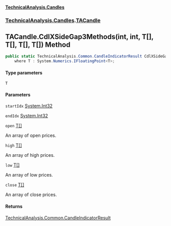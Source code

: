 #### [TechnicalAnalysis.Candles](TechnicalAnalysis.Candles.md 'TechnicalAnalysis.Candles')
### [TechnicalAnalysis.Candles](TechnicalAnalysis.Candles.md#TechnicalAnalysis.Candles 'TechnicalAnalysis.Candles').[TACandle](TACandle.md 'TechnicalAnalysis.Candles.TACandle')

## TACandle.CdlXSideGap3Methods<T>(int, int, T[], T[], T[], T[]) Method

```csharp
public static TechnicalAnalysis.Common.CandleIndicatorResult CdlXSideGap3Methods<T>(int startIdx, int endIdx, T[] open, T[] high, T[] low, T[] close)
    where T : System.Numerics.IFloatingPoint<T>;
```
#### Type parameters

<a name='TechnicalAnalysis.Candles.TACandle.CdlXSideGap3Methods_T_(int,int,T[],T[],T[],T[]).T'></a>

`T`
#### Parameters

<a name='TechnicalAnalysis.Candles.TACandle.CdlXSideGap3Methods_T_(int,int,T[],T[],T[],T[]).startIdx'></a>

`startIdx` [System.Int32](https://docs.microsoft.com/en-us/dotnet/api/System.Int32 'System.Int32')

<a name='TechnicalAnalysis.Candles.TACandle.CdlXSideGap3Methods_T_(int,int,T[],T[],T[],T[]).endIdx'></a>

`endIdx` [System.Int32](https://docs.microsoft.com/en-us/dotnet/api/System.Int32 'System.Int32')

<a name='TechnicalAnalysis.Candles.TACandle.CdlXSideGap3Methods_T_(int,int,T[],T[],T[],T[]).open'></a>

`open` [T](TACandle.CdlXSideGap3Methods_T_(int,int,T[],T[],T[],T[]).md#TechnicalAnalysis.Candles.TACandle.CdlXSideGap3Methods_T_(int,int,T[],T[],T[],T[]).T 'TechnicalAnalysis.Candles.TACandle.CdlXSideGap3Methods<T>(int, int, T[], T[], T[], T[]).T')[[]](https://docs.microsoft.com/en-us/dotnet/api/System.Array 'System.Array')

An array of open prices.

<a name='TechnicalAnalysis.Candles.TACandle.CdlXSideGap3Methods_T_(int,int,T[],T[],T[],T[]).high'></a>

`high` [T](TACandle.CdlXSideGap3Methods_T_(int,int,T[],T[],T[],T[]).md#TechnicalAnalysis.Candles.TACandle.CdlXSideGap3Methods_T_(int,int,T[],T[],T[],T[]).T 'TechnicalAnalysis.Candles.TACandle.CdlXSideGap3Methods<T>(int, int, T[], T[], T[], T[]).T')[[]](https://docs.microsoft.com/en-us/dotnet/api/System.Array 'System.Array')

An array of high prices.

<a name='TechnicalAnalysis.Candles.TACandle.CdlXSideGap3Methods_T_(int,int,T[],T[],T[],T[]).low'></a>

`low` [T](TACandle.CdlXSideGap3Methods_T_(int,int,T[],T[],T[],T[]).md#TechnicalAnalysis.Candles.TACandle.CdlXSideGap3Methods_T_(int,int,T[],T[],T[],T[]).T 'TechnicalAnalysis.Candles.TACandle.CdlXSideGap3Methods<T>(int, int, T[], T[], T[], T[]).T')[[]](https://docs.microsoft.com/en-us/dotnet/api/System.Array 'System.Array')

An array of low prices.

<a name='TechnicalAnalysis.Candles.TACandle.CdlXSideGap3Methods_T_(int,int,T[],T[],T[],T[]).close'></a>

`close` [T](TACandle.CdlXSideGap3Methods_T_(int,int,T[],T[],T[],T[]).md#TechnicalAnalysis.Candles.TACandle.CdlXSideGap3Methods_T_(int,int,T[],T[],T[],T[]).T 'TechnicalAnalysis.Candles.TACandle.CdlXSideGap3Methods<T>(int, int, T[], T[], T[], T[]).T')[[]](https://docs.microsoft.com/en-us/dotnet/api/System.Array 'System.Array')

An array of close prices.

#### Returns
[TechnicalAnalysis.Common.CandleIndicatorResult](https://docs.microsoft.com/en-us/dotnet/api/TechnicalAnalysis.Common.CandleIndicatorResult 'TechnicalAnalysis.Common.CandleIndicatorResult')